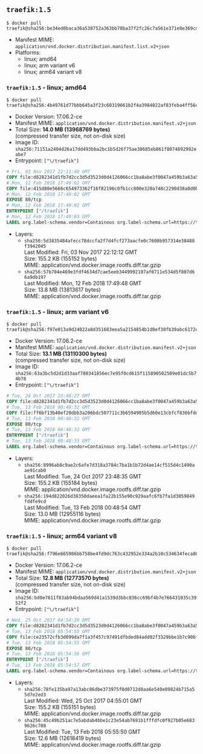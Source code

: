 ## `traefik:1.5`

```console
$ docker pull traefik@sha256:be34ed0baca36a538752a363bb78ba37f2fc26c7a561e371e8e369cdafb393a2
```

-	Manifest MIME: `application/vnd.docker.distribution.manifest.list.v2+json`
-	Platforms:
	-	linux; amd64
	-	linux; arm variant v6
	-	linux; arm64 variant v8

### `traefik:1.5` - linux; amd64

```console
$ docker pull traefik@sha256:4b49761d77bbb645a3f23c60319661b2f4a3984022af83feba4ff56c341758d6
```

-	Docker Version: 17.06.2-ce
-	Manifest MIME: `application/vnd.docker.distribution.manifest.v2+json`
-	Total Size: **14.0 MB (13968769 bytes)**  
	(compressed transfer size, not on-disk size)
-	Image ID: `sha256:71151a2404d26a17dd493bba2bc1b5d26f75ae38685eb861f8074892992eabe7`
-	Entrypoint: `["\/traefik"]`

```dockerfile
# Fri, 03 Nov 2017 22:11:40 GMT
COPY file:d8282341d1fb7d2cc3d5d3523d0d4126066cc1ba8abe3f0047a459b3a63a5653 in /etc/ssl/certs/ 
# Mon, 12 Feb 2018 17:49:02 GMT
COPY file:415d80e5666c654973362f16f82196c0fb1cc800e320a748c2290d38a0d0b66d in / 
# Mon, 12 Feb 2018 17:49:02 GMT
EXPOSE 80/tcp
# Mon, 12 Feb 2018 17:49:02 GMT
ENTRYPOINT ["/traefik"]
# Mon, 12 Feb 2018 17:49:03 GMT
LABEL org.label-schema.vendor=Containous org.label-schema.url=https://traefik.io org.label-schema.name=Traefik org.label-schema.description=A modern reverse-proxy org.label-schema.version=v1.5.2 org.label-schema.docker.schema-version=1.0
```

-	Layers:
	-	`sha256:5d3835484afecc78dccfa2f7d4fcf273aacfe0c7600b957314e38488f3942045`  
		Last Modified: Fri, 03 Nov 2017 22:12:12 GMT  
		Size: 155.2 KB (155152 bytes)  
		MIME: application/vnd.docker.image.rootfs.diff.tar.gzip
	-	`sha256:57b704e469e3fdf4634d7cae5eeb3449992107af0711e534d5f807d66a9db197`  
		Last Modified: Mon, 12 Feb 2018 17:49:48 GMT  
		Size: 13.8 MB (13813617 bytes)  
		MIME: application/vnd.docker.image.rootfs.diff.tar.gzip

### `traefik:1.5` - linux; arm variant v6

```console
$ docker pull traefik@sha256:f97e013a9d24022a8d351683eea5a2154854b1d0ef30fb39abc6172cb81618be
```

-	Docker Version: 17.06.2-ce
-	Manifest MIME: `application/vnd.docker.distribution.manifest.v2+json`
-	Total Size: **13.1 MB (13110300 bytes)**  
	(compressed transfer size, not on-disk size)
-	Image ID: `sha256:63a3bc5d2d1d33aaf780341856ec7e95f0cd615f115890502509e01dc5b74b78`
-	Entrypoint: `["\/traefik"]`

```dockerfile
# Tue, 24 Oct 2017 23:48:27 GMT
COPY file:d8282341d1fb7d2cc3d5d3523d0d4126066cc1ba8abe3f0047a459b3a63a5653 in /etc/ssl/certs/ 
# Tue, 13 Feb 2018 00:48:32 GMT
COPY file:ff6bf13b40ef20dbb3a206bdc507711c3b6594905b5d60e13cbfcf836bfdde30 in / 
# Tue, 13 Feb 2018 00:48:32 GMT
EXPOSE 80/tcp
# Tue, 13 Feb 2018 00:48:32 GMT
ENTRYPOINT ["/traefik"]
# Tue, 13 Feb 2018 00:48:33 GMT
LABEL org.label-schema.vendor=Containous org.label-schema.url=https://traefik.io org.label-schema.name=Traefik org.label-schema.description=A modern reverse-proxy org.label-schema.version=v1.5.2 org.label-schema.docker.schema-version=1.0
```

-	Layers:
	-	`sha256:8996ab8c9ae2c6afe7d318a3784c7ba1b1b72d4ae14cf515d4c1490aae91cab0`  
		Last Modified: Tue, 24 Oct 2017 23:48:35 GMT  
		Size: 155.2 KB (155184 bytes)  
		MIME: application/vnd.docker.image.rootfs.diff.tar.gzip
	-	`sha256:194d822026d38350daeea1fa22b155e90c929aafc6fb7fa1d3059849fddfe9cd`  
		Last Modified: Tue, 13 Feb 2018 00:48:54 GMT  
		Size: 13.0 MB (12955116 bytes)  
		MIME: application/vnd.docker.image.rootfs.diff.tar.gzip

### `traefik:1.5` - linux; arm64 variant v8

```console
$ docker pull traefik@sha256:f796e665986bb758be4fd9dc763c432952e334a2b10c534634feca884db7c8dc
```

-	Docker Version: 17.06.2-ce
-	Manifest MIME: `application/vnd.docker.distribution.manifest.v2+json`
-	Total Size: **12.8 MB (12773570 bytes)**  
	(compressed transfer size, not on-disk size)
-	Image ID: `sha256:bd0e7611f83ab94bdaa569d41a1539d3bbc836cc69bf4b7e766431035c3952f2`
-	Entrypoint: `["\/traefik"]`

```dockerfile
# Wed, 25 Oct 2017 04:54:39 GMT
COPY file:d8282341d1fb7d2cc3d5d3523d0d4126066cc1ba8abe3f0047a459b3a63a5653 in /etc/ssl/certs/ 
# Tue, 13 Feb 2018 05:54:55 GMT
COPY file:ce23572cfb3d099da7f1a3f457c97491dfbded84add02f3329bbe1b7c90bfeb2 in / 
# Tue, 13 Feb 2018 05:54:55 GMT
EXPOSE 80/tcp
# Tue, 13 Feb 2018 05:54:56 GMT
ENTRYPOINT ["/traefik"]
# Tue, 13 Feb 2018 05:54:57 GMT
LABEL org.label-schema.vendor=Containous org.label-schema.url=https://traefik.io org.label-schema.name=Traefik org.label-schema.description=A modern reverse-proxy org.label-schema.version=v1.5.2 org.label-schema.docker.schema-version=1.0
```

-	Layers:
	-	`sha256:78fe135ba97a13abc86dbe373975f0d0712d8aa6e540e09824b715a55d7e2ed3`  
		Last Modified: Wed, 25 Oct 2017 04:55:01 GMT  
		Size: 155.2 KB (155151 bytes)  
		MIME: application/vnd.docker.image.rootfs.diff.tar.gzip
	-	`sha256:45c49b251ac7e5abdab4bbe1c23e54ab7691b1fffdfc0f927b05e6839626c708`  
		Last Modified: Tue, 13 Feb 2018 05:55:50 GMT  
		Size: 12.6 MB (12618419 bytes)  
		MIME: application/vnd.docker.image.rootfs.diff.tar.gzip
